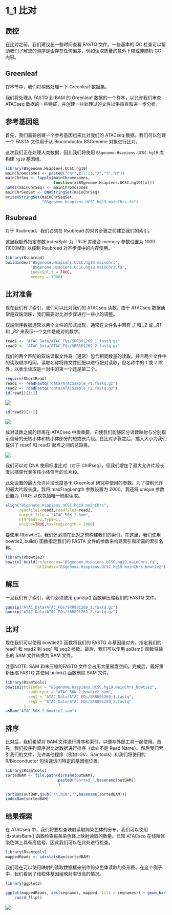 # 1_1 比对



## 质控

在比对之前，我们建议花一些时间查看 FASTQ 文件。一些基本的 QC 检查可以帮助我们了解您的测序是否存在任何偏差，例如读取质量的意外下降或非随机 GC 内容。



## Greenleaf

在本节中，我们将稍微处理一下 Greenleaf 数据集。

我们将处理从 FASTQ 到 BAM 的 Greenleaf 数据的一个样本，以允许我们审查 ATACseq 数据的一些特征，并创建一些处理过的文件以供审查和进一步分析。



## 参考基因组

首先，我们需要创建一个参考基因组来比对我们的 ATACseq 数据。我们可以创建一个 FASTA 文件用于从 Bioconductor BSGenome 对象进行比对。

这次我们正在处理人类数据，因此我们将使用 `BSgenome.Hsapiens.UCSC.hg19` 库构建 `hg19` 基因组。

```R
library(BSgenome.Hsapiens.UCSC.hg19)
mainChromosomes <- paste0("chr",c(1:21,"X","Y","M"))
mainChrSeq <- lapply(mainChromosomes,
                     function(x)BSgenome.Hsapiens.UCSC.hg19[[x]])
names(mainChrSeq) <- mainChromosomes
mainChrSeqSet <- DNAStringSet(mainChrSeq)
writeXStringSet(mainChrSeqSet,
                "BSgenome.Hsapiens.UCSC.hg19.mainChrs.fa")
```



## Rsubread

对于 Rsubread，我们必须在 Rsubread 的对齐步骤之前建立我们的索引。

这里我额外指定参数 indexSplit 为 TRUE 并结合 memory 参数设置为 1000 (1000MB) 以控制 Rsubread 对齐步骤中的内存使用。

```R
library(Rsubread)
buildindex("BSgenome.Hsapiens.UCSC.hg19.mainChrs",
           "BSgenome.Hsapiens.UCSC.hg19.mainChrs.fa",
           indexSplit = TRUE,
           memory = 1000)
```



## 比对准备

现在我们有了索引，我们可以比对我们的 ATACseq 读数。由于 ATACseq 数据通常是双端测序，我们需要对比对步骤进行一些小的调整。

双端测序数据通常以两个文件的形式出现，通常在文件名中带有 *_1* 和 *_2* 或 *_R1* 和 *_R2* 来表示一个文件是成对的数字。

```R
read1 <- "ATAC_Data/ATAC_FQs/SRR891269_1.fastq.gz"
read2 <- "ATAC_Data/ATAC_FQs/SRR891269_2.fastq.gz"
```

我们的两个匹配的双端读取文件将（通常）包含相同数量的读取，并且两个文件中的读取顺序相同。读取名称将跨文件匹配以进行配对读取，但名称中的 1 或 2 除外，以表示读取是一对中的第一个还是第二个。

```R
require(ShortRead)
read1 <- readFastq("data/ATACSample_r1.fastq.gz")
read2 <- readFastq("data/ATACSample_r2.fastq.gz")
id(read1)[1:2]
```

![](https://swindler-typora.oss-cn-chengdu.aliyuncs.com/typora_imgs/image-20221227213151892.png)



```R
id(read2)[1:2]
```

![](https://swindler-typora.oss-cn-chengdu.aliyuncs.com/typora_imgs/image-20221227213211684.png)



成对读数之间的距离在 ATACseq 中很重要，它使我们能够区分读数映射与分别指示信号的无核小体和核小体部分的短或长片段。在比对步骤之后，插入大小为我们提供了 read1 和 read2 起点之间的总距离。

![](https://swindler-typora.oss-cn-chengdu.aliyuncs.com/typora_imgs/image-20221227213327141.png)



我们可以对 DNA 使用标准比对（对于 ChIPseq），但我们增加了最大允许片段长度以捕获代表多核小体信号的长片段。

此处设置的最大允许片段长度基于 Greenleaf 研究中使用的参数。为了控制允许的最大片段长度，我将 maxFragLength 参数设置为 2000。我还将 unique 参数设置为 TRUE 以仅包括唯一映射读取。

```R
align("BSgenome.Hsapiens.UCSC.hg19.mainChrs",
      readfile1=read1,readfile2=read2,
      output_file = "ATAC_50K_2.bam",
      nthreads=2,type=1,
      unique=TRUE,maxFragLength = 2000)
```

要使用 Rbowtie2，我们还必须在比对之前构建我们的索引。在这里，我们使用 bowtie2_build() 函数指定我们的 FASTA 文件的参数来构建索引和所需的索引名称。

```R
library(Rbowtie2)
bowtie2_build(references="BSgenome.Hsapiens.UCSC.hg19.mainChrs.fa", 
              bt2Index="BSgenome.Hsapiens.UCSC.hg19.mainChrs_bowtie2")
```



## 解压

一旦我们有了索引，我们必须使用 gunzip() 函数解压缩我们的 FASTQ 文件。

```R
gunzip("ATAC_Data/ATAC_FQs/SRR891269_1.fastq.gz")
gunzip("ATAC_Data/ATAC_FQs/SRR891269_2.fastq.gz")
```



## 比对

现在我们可以使用 bowtie2() 函数将我们的 FASTQ 与基因组对齐，指定我们的 read1 和 read2 到 seq1 和 seq2 参数。最后，我们可以使用 asBam() 函数将输出的 SAM 文件转换为 BAM 文件。

注意NOTE: SAM 和未压缩的FASTQ 文件会占用大量磁盘空间。完成后，最好重新压缩 FASTQ 并使用 unlink() 函数删除 SAM 文件。

```R
library(Rsamtools)
bowtie2(bt2Index = "BSgenome.Hsapiens.UCSC.hg19.mainChrs_bowtie2",
          samOutput = "ATAC_50K_2_bowtie2.sam",
          seq1 = "ATAC_Data/ATAC_FQs/SRR891269_1.fastq",
          seq1 = "ATAC_Data/ATAC_FQs/SRR891269_2.fastq"
        )
asBam("ATAC_50K_2_bowtie2.sam")
```



## 排序

比对后，我们希望对 BAM 文件进行排序和索引，以便与外部工具一起使用。首先，我们按序列顺序对比对数据进行排序（此处不是 Read Name）。然后我们索引我们的文件，允许其他程序（例如 IGV、Samtools）和我们将使用的 R/Bioconductor 包快速访问特定的基因组位置。

```R
library(Rsamtools)
sortedBAM <- file.path(dirname(outBAM),
                       paste0("Sorted_",basename(outBAM))
                       )

sortBam(outBAM,gsub("\\.bam","",basename(sortedBAM)))
indexBam(sortedBAM)
```



## 结果探索

在 ATACseq 中，我们将要检查映射读取跨染色体的分布。我们可以使用 idxstatsBam() 函数检查每条染色体上映射读取的数量。已知 ATACseq 在线粒体染色体上具有高信号，因此我们可以在此处进行检查。

```R
library(Rsamtools)
mappedReads <- idxstatsBam(sortedBAM)
```

我们现在可以使用映射的读取数据框来制作跨染色体读取的条形图。在这个例子中，我们看到了线粒体基因组映射率很高的情况。

```R
library(ggplot2)

ggplot(mappedReads, aes(seqnames, mapped, fill = seqnames)) + geom_bar(stat = "identity") +
    coord_flip()
```

![](https://swindler-typora.oss-cn-chengdu.aliyuncs.com/typora_imgs/image-20221227214008757.png)
